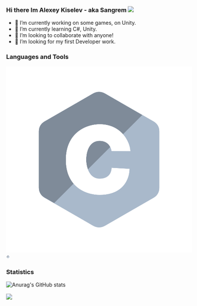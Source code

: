 ### Hi there Im Alexey Kiselev - aka Sangrem <img src="https://raw.githubusercontent.com/MartinHeinz/MartinHeinz/master/wave.gif" width="30px">

- 🔭 I’m currently working on some games, on Unity.
- 🌱 I’m currently learning C#, Unity.
- 👯 I’m looking to collaborate with anyone!
- 🤔 I’m looking for my first Developer work.

### Languages and Tools

![Alt text](./c.svg)
<img src="./c.svg" width="10" height="10">

### Statistics
![Anurag's GitHub stats](https://github-readme-stats.vercel.app/api?username=Sangrem&show_icons=true&theme=radical)

<a href="https://github.com/Sangrem">
  <img align="center" src="https://github-readme-stats.anuraghazra1.vercel.app/api/top-langs/?username=Sangrem&layout=compact&theme=radical" />
</a>
